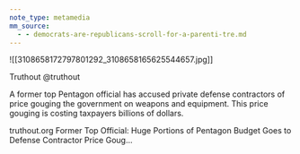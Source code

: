 ```yaml
---
note_type: metamedia
mm_source:
  - - democrats-are-republicans-scroll-for-a-parenti-tre.md
---
```


![[3108658172797801292_3108658165625544657.jpg]]

Truthout
@truthout

A former top Pentagon official has accused
private defense contractors of price gouging
the government on weapons and equipment.
This price gouging is costing taxpayers billions
of dollars.

truthout.org
Former Top Official: Huge Portions of Pentagon
Budget Goes to Defense Contractor Price Goug...

